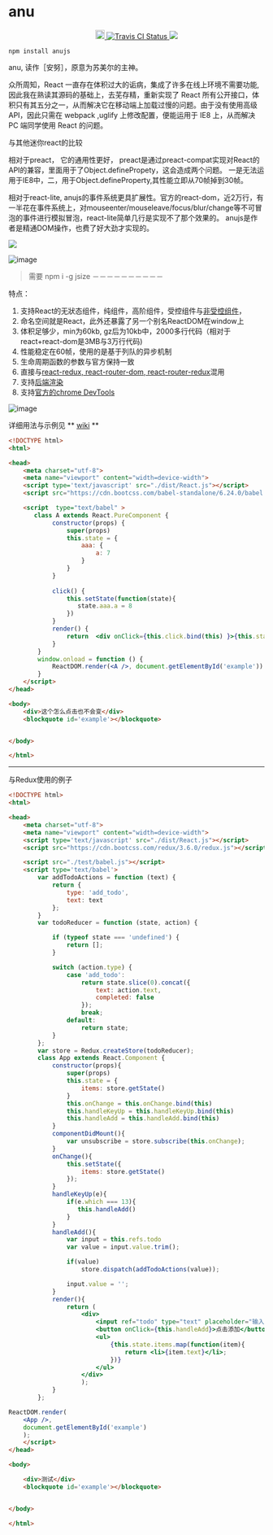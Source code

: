 # anu

<p align="center">
<a href="https://badge.fury.io/js/anujs">
<img src="https://badge.fury.io/js/anujs.svg" alt="npm version" height="18">
</a>
<a href="https://travis-ci.org/RubyLouvre/anu">
<img src="https://travis-ci.org/RubyLouvre/anu.svg?branch=master" alt="Travis CI Status"/>
</a>
<a href="https://codeclimate.com/github/RubyLouvre/anu">
<img src="https://codeclimate.com/github/RubyLouvre/anu/badges/gpa.svg" />
</a>
</p>


```
npm install anujs
```

anu, 读作［安努］，原意为苏美尔的主神。



众所周知，React 一直存在体积过大的诟病，集成了许多在线上环境不需要功能, 因此我在熟读其源码的基础上，去芜存精，重新实现了 React 所有公开接口，体积只有其五分之一，从而解决它在移动端上加载过慢的问题。由于没有使用高级 API，因此只需在 webpack ,uglify 上修改配置，便能运用于 IE8 上，从而解决 PC 端同学使用 React 的问题。

与其他迷你react的比较 

相对于preact， 它的通用性更好， preact是通过preact-compat实现对React的API的兼容，里面用于了Object.definePropety，这会造成两个问题。
一是无法运用于IE8中，二，用于Object.defineProperty,其性能立即从70帧掉到30帧。

相对于react-lite, anujs的事件系统更具扩展性。官方的react-dom，近2万行，有一半花在事件系统上，对mouseenter/mouseleave/focus/blur/change等不可冒泡的事件进行模拟冒泡，react-lite简单几行是实现不了那个效果的。
anujs是作者是精通DOM操作，也费了好大劲才实现的。

![](http://images2017.cnblogs.com/blog/65123/201708/65123-20170830090259687-1322071010.gif)

![image](https://user-images.githubusercontent.com/190846/30572471-6915dbbc-9cb3-11e7-93da-f63c8498a31f.png)

>需要 npm i -g jsize
－－－－－－－－－－


特点：

1. 支持React的无狀态组件，纯组件，高阶组件，受控组件与[非受控组件](https://github.com/RubyLouvre/anu/wiki/%E9%9D%9E%E5%8F%97%E6%8E%A7%E7%BB%84%E4%BB%B6)，
2. 命名空间就是React，此外还暴露了另一个别名ReactDOM在window上
3. 体积足够少，min为60kb, gz后为10kb中，2000多行代码（相对于react+react-dom是3MB与3万行代码)
4. 性能稳定在60帧，使用的是基于列队的异步机制
5. 生命周期函数的参数与官方保持一致
6. 直接与[react-redux, react-router-dom, react-router-redux](https://github.com/RubyLouvre/anu/wiki/react-router-redux%E7%9A%84%E8%B7%AF%E7%94%B1%E4%BE%8B%E5%AD%90)混用
7. 支持[后端渲染](https://github.com/RubyLouvre/anu/wiki/%E5%90%8E%E7%AB%AF%E6%B8%B2%E6%9F%93)
8. 支持[官方的chrome DevTools](https://github.com/RubyLouvre/anu/wiki/react-chrome%E5%BC%80%E5%8F%91%E8%80%85%E5%B7%A5%E5%85%B7)


![image](http://images2017.cnblogs.com/blog/65123/201708/65123-20170830091200593-1052885316.png)



详细用法与示例见 ** [wiki](https://github.com/RubyLouvre/anu/wiki) **

```html
<!DOCTYPE html>
<html>

<head>
    <meta charset="utf-8">
    <meta name="viewport" content="width=device-width">
    <script type='text/javascript' src="./dist/React.js"></script>
    <script src="https://cdn.bootcss.com/babel-standalone/6.24.0/babel.js"></script>

    <script  type="text/babel" >
       class A extends React.PureComponent {
            constructor(props) {
                super(props)
                this.state = {
                    aaa: {
                        a: 7
                    }
                }
            }
          
            click() {
                this.setState(function(state){
                   state.aaa.a = 8
                })
            }
            render() {
                return  <div onClick={this.click.bind(this) }>{this.state.aaa.a}</div>
            }
        }
        window.onload = function () {
            ReactDOM.render(<A />, document.getElementById('example'))
        }
    </script>
</head>

<body>
    <div>这个怎么点击也不会变</div>
    <blockquote id='example'></blockquote>


</body>

</html>
```
-----------


与Redux使用的例子
```html
<!DOCTYPE html>
<html>

<head>
    <meta charset="utf-8">
    <meta name="viewport" content="width=device-width">
    <script type='text/javascript' src="./dist/React.js"></script>
    <script src="https://cdn.bootcss.com/redux/3.6.0/redux.js"></script>

    <script src="./test/babel.js"></script>
    <script type='text/babel'>
        var addTodoActions = function (text) {
            return {
                type: 'add_todo',
                text: text
            };
        }
        var todoReducer = function (state, action) {

            if (typeof state === 'undefined') {
                return [];
            }

            switch (action.type) {
                case 'add_todo':
                    return state.slice(0).concat({
                        text: action.text,
                        completed: false
                    });
                    break;
                default:
                    return state;
            }
        };
        var store = Redux.createStore(todoReducer);
        class App extends React.Component {
            constructor(props){
                super(props)
                this.state = {
                    items: store.getState()
                }
                this.onChange = this.onChange.bind(this)
                this.handleKeyUp = this.handleKeyUp.bind(this)
                this.handleAdd = this.handleAdd.bind(this)
            }
            componentDidMount(){
                var unsubscribe = store.subscribe(this.onChange);
            }
            onChange(){
                this.setState({
                    items: store.getState()
                });
            }
            handleKeyUp(e){
                if(e.which === 13){
                   this.handleAdd()
                }
            }
            handleAdd(){
                var input = this.refs.todo
                var value = input.value.trim();

                if(value)
                    store.dispatch(addTodoActions(value));

                input.value = '';
            }
            render(){
                return (
                    <div>
                        <input ref="todo" type="text" placeholder="输入todo项" style={{marginRight:'10px'}} onKeyUp={this.handleKeyUp} />
                        <button onClick={this.handleAdd}>点击添加</button>
                        <ul>
                            {this.state.items.map(function(item){
                                return <li>{item.text}</li>;
                            })}
                        </ul>
                    </div>            
                    );
            }
        };

ReactDOM.render(
    <App />, 
    document.getElementById('example')
    );
    </script>
</head>

<body>

    <div>测试</div>
    <blockquote id='example'></blockquote>


</body>

</html>

```



